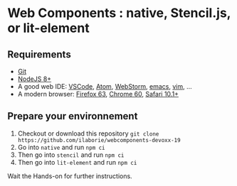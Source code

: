 Web Components : native, Stencil.js, or lit-element
===

Requirements
---

* [Git](https://git-scm.com/)
* [NodeJS 8+](https://nodejs.org/)
* A good web IDE: [VSCode](https://code.visualstudio.com/), [Atom](https://atom.io/), [WebStorm](https://www.jetbrains.com/webstorm/), [emacs](https://www.gnu.org/software/emacs/), [vim](https://www.vim.org/), …
* A modern browser: [Firefox 63](https://www.mozilla.org/firefox), [Chrome 60](https://www.google.com/chrome/), [Safari 10.1+](https://www.apple.com/fr/safari/)

Prepare your environnement
---

1. Checkout or download this repository `git clone https://github.com/ilaborie/webcomponents-devoxx-19`
2. Go into `native` and run `npm ci`
3. Then go into `stencil` and run `npm ci`
4. Then go into `lit-element` and run `npm ci`


Wait the Hands-on for further instructions.
